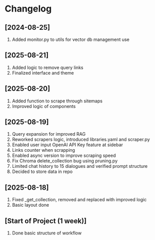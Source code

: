 # Changelog
## [2024-08-25]
1) Added monitor.py to utils for vector db management use

## [2025-08-21]
1) Added logic to remove query links 
2) Finalized interface and theme

## [2025-08-20]
1) Added function to scrape through sitemaps
2) Improved logic of components

## [2025-08-19]
1) Query expansion for improved RAG
2) Reworked scrapers logic, introduced libraries.yaml and scraper.py
3) Enabled user input OpenAI API Key feature at sidebar
4) Links counter when scrapping
5) Enabled async version to improve scraping speed
6) Fix Chroma delete_collection bug using pruning.py
7) Limited chat history to 15 dialogues and verified prompt structure
8) Decided to store data in repo 

## [2025-08-18]
1) Fixed _get_collection, removed and replaced with improved logic
2) Basic layout done

## [Start of Project (1 week)]
1) Done basic structure of workflow